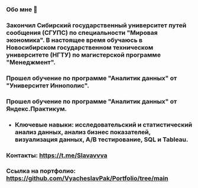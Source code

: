 ### Обо мне 👋

### Закончил Сибирский государственный университет путей сообщения (СГУПС) по специальности "Мировая экономика". В настоящее время обучаюсь в Новосибирском государственном техническом университете (НГТУ) по магистерской программе "Менеджмент".

### Прошел обучение по программе "Аналитик данных" от "Университет Иннополис".
### Прошел обучение по программе "Аналитик данных" от Яндекс.Практикум.

- ### Ключевые навыки: исследовательский и статистический анализ данных, анализ бизнес показателей, визуализация данных, А/В тестирование, SQL и Tableau. 

### Контакты: https://t.me/Slavavvva
### Ссылка на портфолио: https://github.com/VyacheslavPak/Portfolio/tree/main
